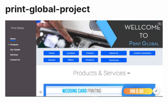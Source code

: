 # print-global-project
![alt text](https://github.com/shahriar19921/print-global-project/blob/b1fca57825923b3248dce5625d7498c97f16ebc3/document_files/Print_Global_landing_page.JPG)
